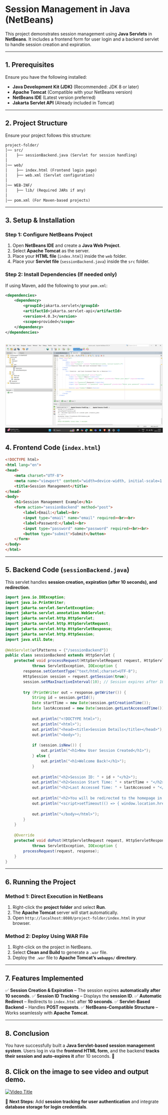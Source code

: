 # Session Management in Java (NetBeans)

This project demonstrates session management using **Java Servlets** in **NetBeans**. It includes a frontend form for user login and a backend servlet to handle session creation and expiration.

---

## 1. Prerequisites
Ensure you have the following installed:
- **Java Development Kit (JDK)** (Recommended: JDK 8 or later)
- **Apache Tomcat** (Compatible with your NetBeans version)
- **NetBeans IDE** (Latest version preferred)
- **Jakarta Servlet API** (Already included in Tomcat)

---

## 2. Project Structure
Ensure your project follows this structure:
```
project-folder/
│── src/
│    ├── sessionBackend.java (Servlet for session handling)
│
│── web/
│    ├── index.html (Frontend login page)
│    ├── web.xml (Servlet configuration)
│
│── WEB-INF/
│    ├── lib/ (Required JARs if any)
│
│── pom.xml (For Maven-based projects)
```

---

## 3. Setup & Installation
### Step 1: Configure NetBeans Project
1. Open **NetBeans IDE** and create a **Java Web Project**.
2. Select **Apache Tomcat** as the server.
3. Place your **HTML file** (`index.html`) inside the `web` folder.
4. Place your **Servlet file** (`sessionBackend.java`) inside the `src` folder.

### Step 2: Install Dependencies (If needed only)
If using Maven, add the following to your `pom.xml`:
```xml
<dependencies>
    <dependency>
        <groupId>jakarta.servlet</groupId>
        <artifactId>jakarta.servlet-api</artifactId>
        <version>4.0.3</version>
        <scope>provided</scope>
    </dependency>
</dependencies>
```
![Alt text](./image_&_video/Screenshot%20(16).png)
---

## 4. Frontend Code (`index.html`)
```html
<!DOCTYPE html>
<html lang="en">
<head>
    <meta charset="UTF-8">
    <meta name="viewport" content="width=device-width, initial-scale=1.0">
    <title>Session Management</title>
</head>
<body>
    <h1>Session Management Example</h1>
    <form action="sessionBackend" method="post">
        <label>Email:</label><br>
        <input type="email" name="email" required><br><br>
        <label>Password:</label><br>
        <input type="password" name="password" required><br><br>
        <button type="submit">Submit</button>
    </form>
</body>
</html>
```

---

## 5. Backend Code (`sessionBackend.java`)
This servlet handles **session creation, expiration (after 10 seconds), and redirection**.

```java
import java.io.IOException;
import java.io.PrintWriter;
import jakarta.servlet.ServletException;
import jakarta.servlet.annotation.WebServlet;
import jakarta.servlet.http.HttpServlet;
import jakarta.servlet.http.HttpServletRequest;
import jakarta.servlet.http.HttpServletResponse;
import jakarta.servlet.http.HttpSession;
import java.util.Date;

@WebServlet(urlPatterns = {"/sessionBackend"})
public class sessionBackend extends HttpServlet {
    protected void processRequest(HttpServletRequest request, HttpServletResponse response)
            throws ServletException, IOException {
        response.setContentType("text/html;charset=UTF-8");
        HttpSession session = request.getSession(true);
        session.setMaxInactiveInterval(10); // Session expires after 10 seconds

        try (PrintWriter out = response.getWriter()) {
            String id = session.getId();
            Date startTime = new Date(session.getCreationTime());
            Date lastAccessed = new Date(session.getLastAccessedTime());
            
            out.println("<!DOCTYPE html>");
            out.println("<html>");
            out.println("<head><title>Session Details</title></head>");
            out.println("<body>");
            
            if (session.isNew()) {
                out.println("<h1>New User Session Created</h1>");
            } else {
                out.println("<h1>Welcome Back!</h1>");
            }
            
            out.println("<h2>Session ID: " + id + "</h2>");
            out.println("<h2>Session Start Time: " + startTime + "</h2>");
            out.println("<h2>Last Accessed Time: " + lastAccessed + "</h2>");
            
            out.println("<h2>You will be redirected to the homepage in 10 seconds.</h2>");
            out.println("<script>setTimeout(() => { window.location.href = 'index.html'; }, 10000);</script>");
            
            out.println("</body></html>");
        }
    }

    @Override
    protected void doPost(HttpServletRequest request, HttpServletResponse response)
            throws ServletException, IOException {
        processRequest(request, response);
    }
}
```

---

## 6. Running the Project
### Method 1: Direct Execution in NetBeans
1. Right-click the **project folder** and select **Run**.
2. The **Apache Tomcat** server will start automatically.
3. Open `http://localhost:8080/project-folder/index.html` in your browser.

### Method 2: Deploy Using WAR File
1. Right-click on the project in NetBeans.
2. Select **Clean and Build** to generate a `.war` file.
3. Deploy the `.war` file to **Apache Tomcat’s `webapps/` directory**.

---

## 7. Features Implemented
✅ **Session Creation & Expiration** – The session expires **automatically after 10 seconds**.
✅ **Session ID Tracking** – Displays the **session ID**.
✅ **Automatic Redirect** – Redirects to `index.html` after **10 seconds**.
✅ **Servlet-Based Backend** – Handles **POST requests**.
✅ **NetBeans-Compatible Structure** – Works seamlessly with **Apache Tomcat**.

---

## 8. Conclusion
You have successfully built a **Java Servlet-based session management system**. Users log in via the **frontend HTML form**, and the backend **tracks their session and auto-expires it** after 10 seconds. 🚀

## 8. Click on the image to see video and output demo.

[![Video Title](https://img.youtube.com/vi/ONKsMYVRHuU/0.jpg)](https://www.youtube.com/watch?v=ONKsMYVRHuU)



🔹 **Next Steps:** Add **session tracking for user authentication** and integrate **database storage for login credentials**.

